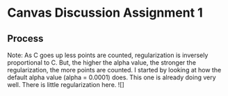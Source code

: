 # Canvas Discussion Assignment 1
## Process
Note: As C goes up less points are counted, regularization is inversely proportional to C. But, the higher the alpha value, the stronger the regularization, the more points are counted.
I started by looking at how the default alpha value (alpha = 0.0001) does. This one is already doing very well. There is little regularization here. 
![]


